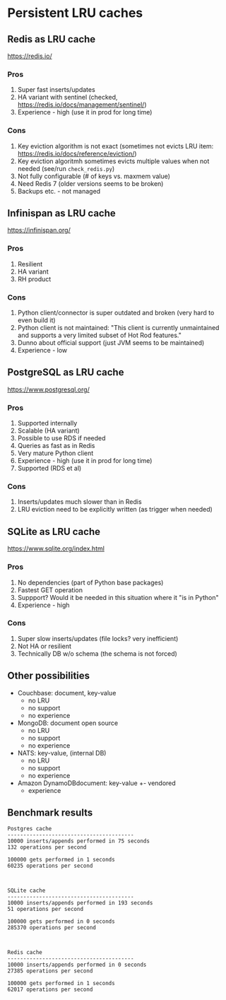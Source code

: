 # Persistent LRU caches



## Redis as LRU cache

https://redis.io/

### Pros

1. Super fast inserts/updates
1. HA variant with sentinel (checked, https://redis.io/docs/management/sentinel/)
1. Experience - high (use it in prod for long time)

### Cons

1. Key eviction algorithm is not exact (sometimes not evicts LRU item: https://redis.io/docs/reference/eviction/)
1. Key eviction algoritmh sometimes evicts multiple values when not needed (see/run `check_redis.py`)
1. Not fully configurable (# of keys vs. maxmem value)
1. Need Redis 7 (older versions seems to be broken)
1. Backups etc. - not managed



## Infinispan as LRU cache

https://infinispan.org/

### Pros

1. Resilient
1. HA variant
1. RH product

### Cons

1. Python client/connector is super outdated and broken (very hard to even build it)
1. Python client is not maintained: "This client is currently unmaintained and supports a very limited subset of Hot Rod features."
1. Dunno about official support (just JVM seems to be maintained)
1. Experience - low



## PostgreSQL as LRU cache

https://www.postgresql.org/

### Pros

1. Supported internally
1. Scalable (HA variant)
1. Possible to use RDS if needed
1. Queries as fast as in Redis
1. Very mature Python client
1. Experience - high (use it in prod for long time)
1. Supported (RDS et al)

### Cons

1. Inserts/updates much slower than in Redis
1. LRU eviction need to be explicitly written (as trigger when needed)



## SQLite as LRU cache

https://www.sqlite.org/index.html

### Pros

1. No dependencies (part of Python base packages)
1. Fastest GET operation
1. Suppport? Would it be needed in this situation where it "is in Python"
1. Experience - high

### Cons

1. Super slow inserts/updates (file locks? very inefficient)
1. Not HA or resilient
1. Technically DB w/o schema (the schema is not forced)



## Other possibilities

* Couchbase: document, key-value
    - no LRU
    - no support
    - no experience
* MongoDB: document open source
    - no LRU
    - no support
    - no experience
* NATS: key-value, (internal DB)
    - no LRU
    - no support
    - no experience
* Amazon DynamoDBdocument: key-value
    +- vendored
    + experience



## Benchmark results

```
Postgres cache
----------------------------------------
10000 inserts/appends performed in 75 seconds
132 operations per second

100000 gets performed in 1 seconds
60235 operations per second



SQLite cache
----------------------------------------
10000 inserts/appends performed in 193 seconds
51 operations per second

100000 gets performed in 0 seconds
285370 operations per second



Redis cache
----------------------------------------
10000 inserts/appends performed in 0 seconds
27385 operations per second

100000 gets performed in 1 seconds
62017 operations per second
```

